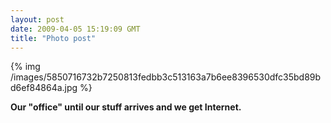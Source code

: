```yaml
---
layout: post
date: 2009-04-05 15:19:09 GMT
title: "Photo post"
---
```

{% img /images/5850716732b7250813fedbb3c513163a7b6ee8396530dfc35bd89bd6ef84864a.jpg %}

<b>Our "office" until our stuff arrives and we get Internet.</b>